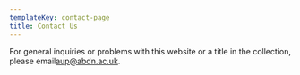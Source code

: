 ```yaml
---
templateKey: contact-page
title: Contact Us
---
```

For general inquiries or problems with this website or a title in the collection, please email[aup@abdn.ac.uk](mailto:aup@abdn.ac.uk).